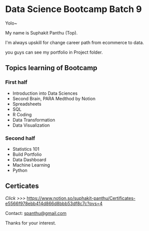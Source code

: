 
# Data Science Bootcamp Batch 9
Yolo~

My name is Suphakit Panthu (Top).

I'm always upskill for change career path from ecommerce to data.

you guys can see my portfolio in Project folder.

## Topics learning of Bootcamp
### First half
- Introduction into Data Sciences
- Second Brain, PARA Medthod by Notion
- Spreadsheets
- SQL
- R Coding
- Data Transformation
- Data Visualization

### Second half
- Statistics 101
- Build Portfolio
- Data Dashboard
- Machine Learning
- Python

## Certicates
_Click >>>_ https://www.notion.so/suphakit-panthu/Certificates-e5566f978ebb414d866d8bbb53df8c7c?pvs=4

Contact: spanthu@gmail.com

Thanks for your interest.
